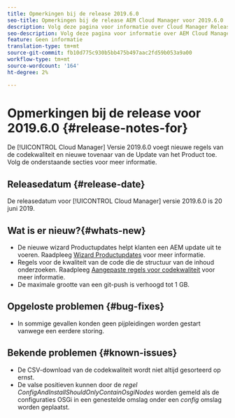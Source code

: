 ```yaml
---
title: Opmerkingen bij de release 2019.6.0
seo-title: Opmerkingen bij de release AEM Cloud Manager voor 2019.6.0
description: Volg deze pagina voor informatie over Cloud Manager Release 2019.6.0.
seo-description: Volg deze pagina voor informatie over AEM Cloud Manager Release 2019.6.0.
feature: Geen informatie
translation-type: tm+mt
source-git-commit: fb10d775c930b5bb475b497aac2fd59b053a9a00
workflow-type: tm+mt
source-wordcount: '164'
ht-degree: 2%

---
```


# Opmerkingen bij de release voor 2019.6.0 {#release-notes-for}

De [!UICONTROL Cloud Manager] Versie 2019.6.0 voegt nieuwe regels van de codekwaliteit en nieuwe tovenaar van de Update van het Product toe. Volg de onderstaande secties voor meer informatie.

## Releasedatum {#release-date}

De releasedatum voor [!UICONTROL Cloud Manager] versie 2019.6.0 is 20 juni 2019.

## Wat is er nieuw?{#whats-new}

* De nieuwe wizard Productupdates helpt klanten een AEM update uit te voeren. Raadpleeg [Wizard Productupdates](overview-productupdate-wizard.md) voor meer informatie.
* Regels voor de kwaliteit van de code die de structuur van de inhoud onderzoeken. Raadpleeg [Aangepaste regels voor codekwaliteit](custom-code-quality-rules.md) voor meer informatie.
* De maximale grootte van een git-push is verhoogd tot 1 GB.

## Opgeloste problemen {#bug-fixes}

* In sommige gevallen konden geen pijpleidingen worden gestart vanwege een eerdere storing.

## Bekende problemen {#known-issues}

* De CSV-download van de codekwaliteit wordt niet altijd gesorteerd op ernst.
* De valse positieven kunnen door de *regel ConfigAndInstallShouldOnlyContainOsgiNodes* worden gemeld als de configuraties OSGi in een genestelde omslag onder een *config* omslag worden geplaatst.